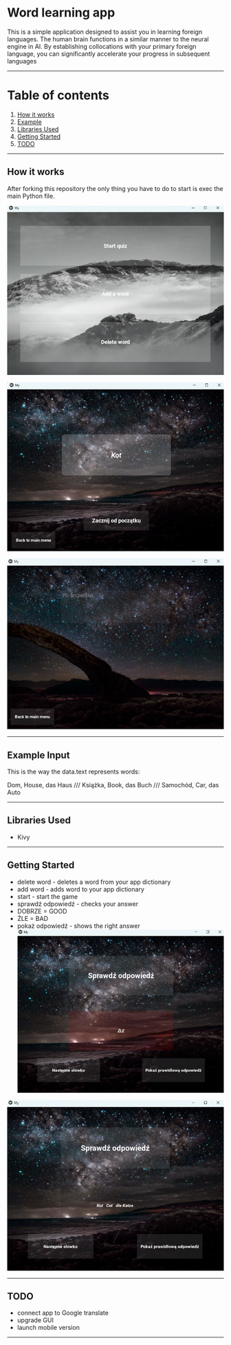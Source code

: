 # Word learning app

This is a simple application designed to assist you in learning foreign languages. The human brain functions in a similar manner to the neural engine in AI. By establishing collocations with your primary foreign language, you can significantly accelerate your progress in subsequent languages

---
# Table of contents
1. [How it works](#how-it-works)
2. [Example](#example)
3. [Libraries Used](#libraries-used)
4. [Getting Started](#getting-started)
5. [TODO](#todo)
---
## How it works
After forking this repository the only thing you have to do to start is exec the main Python file.

![Basic app view](Images/Zrzut%20ekranu%202023-05-26%20161739.png)

![Guessing_game](Images/Zrzut%20ekranu%202023-05-26%20161708.png)

![Typing_word](Images/Zrzut%20ekranu%202023-05-26%20161809.png)

---

## Example Input
This is the way the data.text represents words:

Dom, House, das Haus ///
Książka, Book, das Buch ///
Samochód, Car, das Auto

---
## Libraries Used
- Kivy

---
## Getting Started
* delete word - deletes a word from your app dictionary
* add word - adds word to your app dictionary
* start - start the game
* sprawdź odpowiedź - checks your answer
* DOBRZE = GOOD
* ŹLE = BAD 
* pokaż odpowiedź - shows the right answer
![BAD](Images/Zrzut%20ekranu%202023-05-26%20161844.png)

![Show_answer](Images/Zrzut%20ekranu%202023-05-26%20161922.png)

---
## TODO
* connect app to Google translate
* upgrade GUI
* launch mobile version

---

